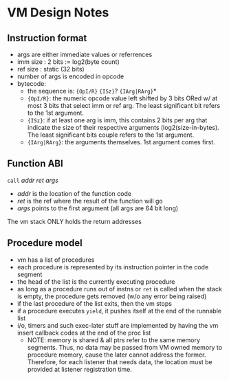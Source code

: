 # VM Design Notes

## Instruction format

* args are either immediate values or referrences
* imm size : 2 bits := log2(byte count)
* ref size : static (32 bits)
* number of args is encoded in opcode
* bytecode:
	* the sequence is: `{OpI/R}` `{ISz}`? `{IArg|RArg}`*
	* `{OpI/R}`: the numeric opcode value left shifted by 3 bits ORed w/ at most 3 bits that select imm or ref arg. The least significant bit refers to the 1st argument.
	* `{ISz}`: if at least one arg is imm, this contains 2 bits per arg that indicate the size of their respective arguments (log2(size-in-bytes). The least significant bits couple refers to the 1st argument.
	* `{IArg|RArg}`: the arguments themselves. 1st argument comes first.

## Function ABI

`call` _addr_ _ret_ _args_

* _addr_ is the location of the function code
* _ret_ is the ref where the result of the function will go
* _args_ points to the first argument (all args are 64 bit long)

The vm stack ONLY holds the return addresses

## Procedure model

* vm has a list of procedures
* each procedure is represented by its instruction pointer in the code segment
* the head of the list is the currently executing procedure
* as long as a procedure runs out of instns or `ret` is called when the stack is empty, the procedure gets removed (w/o any error being raised)
* if the last procedure of the list exits, then the vm stops
* if a procedure executes `yield`, it pushes itself at the end of the runnable list
* i/o, timers and such exec-later stuff are implemented by having the vm insert callback codes at the end of the proc list
	* NOTE: memory is shared & all ptrs refer to the same memory segments. Thus, no data may be passed from VM owned memory to procedure memory, cause the later cannot address the former. Therefore, for each listener that needs data, the location must be provided at listener registration time.
